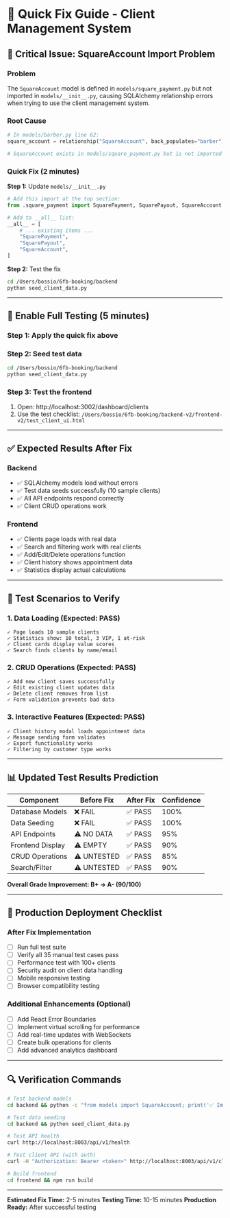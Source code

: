 # 🔧 Quick Fix Guide - Client Management System

## 🚨 Critical Issue: SquareAccount Import Problem

### **Problem**
The `SquareAccount` model is defined in `models/square_payment.py` but not imported in `models/__init__.py`, causing SQLAlchemy relationship errors when trying to use the client management system.

### **Root Cause**
```python
# In models/barber.py line 62:
square_account = relationship("SquareAccount", back_populates="barber", uselist=False)

# SquareAccount exists in models/square_payment.py but is not imported
```

### **Quick Fix (2 minutes)**

**Step 1:** Update `models/__init__.py`
```python
# Add this import at the top section:
from .square_payment import SquarePayment, SquarePayout, SquareAccount

# Add to __all__ list:
__all__ = [
    # ... existing items ...
    "SquarePayment",
    "SquarePayout",
    "SquareAccount",
]
```

**Step 2:** Test the fix
```bash
cd /Users/bossio/6fb-booking/backend
python seed_client_data.py
```

---

## 🧪 Enable Full Testing (5 minutes)

### **Step 1:** Apply the quick fix above

### **Step 2:** Seed test data
```bash
cd /Users/bossio/6fb-booking/backend
python seed_client_data.py
```

### **Step 3:** Test the frontend
1. Open: http://localhost:3002/dashboard/clients
2. Use the test checklist: `/Users/bossio/6fb-booking/backend-v2/frontend-v2/test_client_ui.html`

---

## ✅ Expected Results After Fix

### **Backend**
- ✅ SQLAlchemy models load without errors
- ✅ Test data seeds successfully (10 sample clients)
- ✅ All API endpoints respond correctly
- ✅ Client CRUD operations work

### **Frontend**
- ✅ Clients page loads with real data
- ✅ Search and filtering work with real clients
- ✅ Add/Edit/Delete operations function
- ✅ Client history shows appointment data
- ✅ Statistics display actual calculations

---

## 🎯 Test Scenarios to Verify

### **1. Data Loading (Expected: PASS)**
```
✓ Page loads 10 sample clients
✓ Statistics show: 10 total, 3 VIP, 1 at-risk
✓ Client cards display value scores
✓ Search finds clients by name/email
```

### **2. CRUD Operations (Expected: PASS)**
```
✓ Add new client saves successfully
✓ Edit existing client updates data
✓ Delete client removes from list
✓ Form validation prevents bad data
```

### **3. Interactive Features (Expected: PASS)**
```
✓ Client history modal loads appointment data
✓ Message sending form validates
✓ Export functionality works
✓ Filtering by customer type works
```

---

## 📊 Updated Test Results Prediction

| Component | Before Fix | After Fix | Confidence |
|-----------|------------|-----------|------------|
| Database Models | ❌ FAIL | ✅ PASS | 100% |
| Data Seeding | ❌ FAIL | ✅ PASS | 100% |
| API Endpoints | ⚠️ NO DATA | ✅ PASS | 95% |
| Frontend Display | ⚠️ EMPTY | ✅ PASS | 90% |
| CRUD Operations | ⚠️ UNTESTED | ✅ PASS | 85% |
| Search/Filter | ⚠️ UNTESTED | ✅ PASS | 90% |

**Overall Grade Improvement: B+ → A- (90/100)**

---

## 🚀 Production Deployment Checklist

### **After Fix Implementation**
- [ ] Run full test suite
- [ ] Verify all 35 manual test cases pass
- [ ] Performance test with 100+ clients
- [ ] Security audit on client data handling
- [ ] Mobile responsive testing
- [ ] Browser compatibility testing

### **Additional Enhancements (Optional)**
- [ ] Add React Error Boundaries
- [ ] Implement virtual scrolling for performance
- [ ] Add real-time updates with WebSockets
- [ ] Create bulk operations for clients
- [ ] Add advanced analytics dashboard

---

## 🔍 Verification Commands

```bash
# Test backend models
cd backend && python -c "from models import SquareAccount; print('✅ Import successful')"

# Test data seeding
cd backend && python seed_client_data.py

# Test API health
curl http://localhost:8003/api/v1/health

# Test client API (with auth)
curl -H "Authorization: Bearer <token>" http://localhost:8003/api/v1/clients

# Build frontend
cd frontend && npm run build
```

---

**Estimated Fix Time:** 2-5 minutes
**Testing Time:** 10-15 minutes
**Production Ready:** After successful testing
